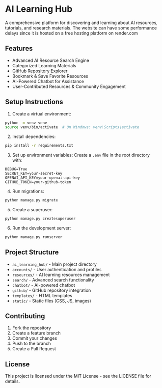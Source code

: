 # AI Learning Hub

A comprehensive platform for discovering and learning about AI resources, tutorials, and research materials. The website can have some performance delays since it is hosted on a free hosting platform on render.com

## Features

- Advanced AI Resource Search Engine
- Categorized Learning Materials
- GitHub Repository Explorer
- Bookmark & Save Favorite Resources
- AI-Powered Chatbot for Assistance
- User-Contributed Resources & Community Engagement

## Setup Instructions

1. Create a virtual environment:
```bash
python -m venv venv
source venv/bin/activate  # On Windows: venv\Scripts\activate
```

2. Install dependencies:
```bash
pip install -r requirements.txt
```

3. Set up environment variables:
Create a `.env` file in the root directory with:
```
DEBUG=True
SECRET_KEY=your-secret-key
OPENAI_API_KEY=your-openai-api-key
GITHUB_TOKEN=your-github-token
```

4. Run migrations:
```bash
python manage.py migrate
```

5. Create a superuser:
```bash
python manage.py createsuperuser
```

6. Run the development server:
```bash
python manage.py runserver
```

## Project Structure

- `ai_learning_hub/` - Main project directory
- `accounts/` - User authentication and profiles
- `resources/` - AI learning resources management
- `search/` - Advanced search functionality
- `chatbot/` - AI-powered chatbot
- `github/` - GitHub repository integration
- `templates/` - HTML templates
- `static/` - Static files (CSS, JS, images)

## Contributing

1. Fork the repository
2. Create a feature branch
3. Commit your changes
4. Push to the branch
5. Create a Pull Request

## License

This project is licensed under the MIT License - see the LICENSE file for details. 

